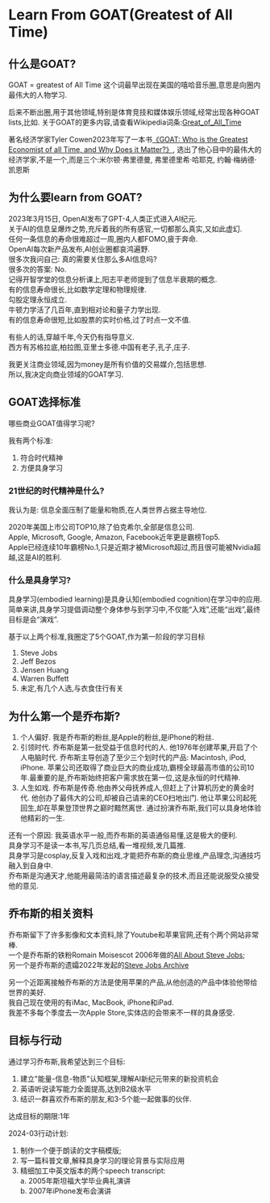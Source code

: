 # Learn From GOAT(Greatest of All Time)

## 什么是GOAT?

GOAT = greatest of All Time
这个词最早出现在美国的嘻哈音乐圈,意思是向圈内最伟大的人物学习.

后来不断出圈,用于其他领域,特别是体育竞技和媒体娱乐领域,经常出现各种GOAT lists,比如.
关于GOAT的更多内容,请查看Wikipedia词条:[Great_of_All_Time](https://en.wikipedia.org/wiki/Greatest_of_All_Time)

著名经济学家Tyler Cowen2023年写了一本书[《GOAT: Who is the Greatest Economist of all Time, and Why Does it Matter?》](https://marginalrevolution.com/marginalrevolution/2023/10/goat-who-is-the-greatest-economist-of-all-time-and-why-does-it-matter.html), 选出了他心目中的最伟大的经济学家,不是一个,而是三个:米尔顿·弗里德曼, 弗里德里希·哈耶克, 约翰·梅纳德·凯恩斯

## 为什么要learn from GOAT?

2023年3月15日, OpenAI发布了GPT-4,人类正式进入AI纪元.   
关于AI的信息呈爆炸之势,充斥着我的所有感官,一切都那么真实,又如此虚幻.   
任何一条信息的寿命很难超过一周,圈内人都FOMO,疲于奔命.   
OpenAI每次新产品发布,AI创业圈都哀鸿遍野.   
很多次我问自己: 真的需要关住那么多AI信息吗?   
很多次的答案: No.   
记得开智学堂的信息分析课上,阳志平老师提到了信息半衰期的概念.    
有的信息寿命很长,比如数学定理和物理规律.   
勾股定理永恒成立.   
牛顿力学活了几百年,直到相对论和量子力学出现.     
有的信息寿命很短,比如股票的实时价格,过了时点一文不值.   

有些人的话,穿越千年,今天仍有指导意义.   
西方有苏格拉底,柏拉图,亚里士多德.中国有老子,孔子,庄子.   

我更关注商业领域,因为money是所有价值的交易媒介,包括思想.   
所以,我决定向商业领域的GOAT学习.   

## GOAT选择标准
哪些商业GOAT值得学习呢?

我有两个标准:
1. 符合时代精神
2. 方便具身学习

### 21世纪的时代精神是什么? 

我认为是: 信息全面压制了能量和物质,在人类世界占据主导地位.

2020年美国上市公司TOP10,除了伯克希尔,全部是信息公司.    
Apple, Microsoft, Google, Amazon, Facebook近年更是霸榜Top5.   
Apple已经连续10年霸榜No.1,只是近期才被Microsoft超过,而且很可能被Nvidia超越,这是AI的胜利.


### 什么是具身学习?

具身学习(embodied learning)是具身认知(embodied cognition)在学习中的应用.   
简单来讲,具身学习提倡调动整个身体参与到学习中,不仅能“入戏”,还能“出戏”,最终目标是会“演戏”.   

基于以上两个标准,我圈定了5个GOAT,作为第一阶段的学习目标

1. Steve Jobs
2. Jeff Bezos
3. Jensen Huang
4. Warren Buffett
5. 未定,有几个人选,与衣食住行有关

## 为什么第一个是乔布斯?

1. 个人偏好. 我是乔布斯的粉丝,是Apple的粉丝,是iPhone的粉丝.
2. 引领时代. 乔布斯是第一批受益于信息时代的人. 他1976年创建苹果,开启了个人电脑时代. 乔布斯主导创造了至少三个划时代的产品: Macintosh, iPod, iPhone. 苹果公司还取得了商业巨大的商业成功,霸榜全球最高市值的公司10年.最重要的是,乔布斯始终把客户需求放在第一位,这是永恒的时代精神.
3. 人生如戏. 乔布斯是传奇.他由养父母抚养成人,但赶上了计算机历史的黄金时代. 他创办了最伟大的公司,却被自己请来的CEO扫地出门. 他让苹果公司起死回生,却在苹果登顶世界之巅时黯然离世. 通过扮演乔布斯,我们可以具身地体验他精彩的一生.

还有一个原因: 我英语水平一般,而乔布斯的英语通俗易懂,这是极大的便利.   
具身学习不是读一本书,写几页总结,看一堆视频,发几篇推.   
具身学习是cosplay,反复入戏和出戏,才能把乔布斯的商业思维,产品理念,沟通技巧融入到自身中.   
乔布斯是沟通天才,他能用最简洁的语言描述最复杂的技术,而且还能说服受众接受他的意见.  

## 乔布斯的相关资料
乔布斯留下了许多影像和文本资料,除了Youtube和苹果官网,还有个两个网站非常棒.   
一个是乔布斯的铁粉Romain Moisescot 2006年做的[All About Steve Jobs](https://allaboutstevejobs.com/);   
另一个是乔布斯的遗孀2022年发起的[Steve Jobs Archive](https://stevejobsarchive.com/)   

另一个近距离接触乔布斯的方法是使用苹果的产品,从他创造的产品中体验他带给世界的美好.   
我自己现在使用的有iMac, MacBook, iPhone和iPad.    
我差不多每个季度去一次Apple Store,实体店的会带来不一样的具身感受.


## 目标与行动

通过学习乔布斯,我希望达到三个目标:
1. 建立"能量-信息-物质"认知框架,理解AI新纪元带来的新投资机会
2. 英语听说读写能力全面提高,达到B2级水平
3. 结识一群喜欢乔布斯的朋友,和3-5个能一起做事的伙伴.

达成目标的期限:1年

2024-03行动计划:
1. 制作一个便于朗读的文字稿模版;
2. 写一篇科普文章,解释具身学习的理论背景与实际应用
3. 精细加工中英文版本的两个speech transcript:   
    a. 2005年斯坦福大学毕业典礼演讲   
    b. 2007年iPhone发布会演讲   










